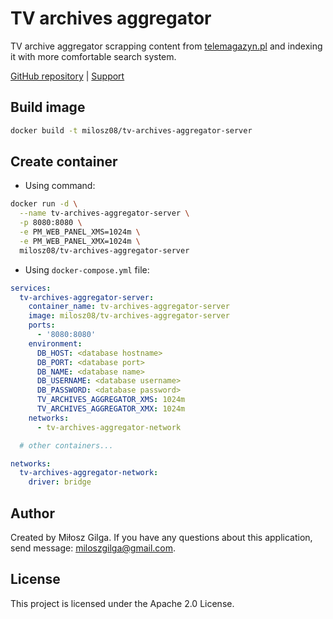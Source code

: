 # TV archives aggregator

TV archive aggregator scrapping content from [telemagazyn.pl](https://telemagazyn.pl) and indexing
it with more comfortable search system.

[GitHub repository](https://github.com/milosz08/tv-archives-aggregator)
| [Support](https://github.com/sponsors/milosz08)

## Build image

```bash
docker build -t milosz08/tv-archives-aggregator-server
```

## Create container

* Using command:

```bash
docker run -d \
  --name tv-archives-aggregator-server \
  -p 8080:8080 \
  -e PM_WEB_PANEL_XMS=1024m \
  -e PM_WEB_PANEL_XMX=1024m \
  milosz08/tv-archives-aggregator-server
```

* Using `docker-compose.yml` file:

```yaml
services:
  tv-archives-aggregator-server:
    container_name: tv-archives-aggregator-server
    image: milosz08/tv-archives-aggregator-server
    ports:
      - '8080:8080'
    environment:
      DB_HOST: <database hostname>
      DB_PORT: <database port>
      DB_NAME: <database name>
      DB_USERNAME: <database username>
      DB_PASSWORD: <database password>
      TV_ARCHIVES_AGGREGATOR_XMS: 1024m
      TV_ARCHIVES_AGGREGATOR_XMX: 1024m
    networks:
      - tv-archives-aggregator-network

  # other containers...

networks:
  tv-archives-aggregator-network:
    driver: bridge
```

## Author

Created by Miłosz Gilga. If you have any questions about this application, send
message: [miloszgilga@gmail.com](mailto:miloszgilga@gmail.com).

## License

This project is licensed under the Apache 2.0 License.

